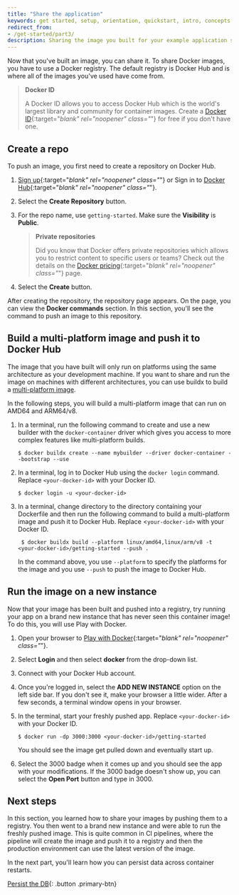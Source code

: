 ```yaml
---
title: "Share the application"
keywords: get started, setup, orientation, quickstart, intro, concepts, containers, docker desktop, docker hub, sharing 
redirect_from:
- /get-started/part3/
description: Sharing the image you built for your example application so you can run it else where and other developers can use it
---
```


Now that you've built an image, you can share it. To share Docker images, you have to use a Docker registry. The default registry is Docker Hub and is where all of the images you've used have come from.

> **Docker ID**
>
> A Docker ID allows you to access Docker Hub which is the world's largest library and community for container images. Create a [Docker ID](https://hub.docker.com/signup){:target="_blank" rel="noopener" class="_"} for free if you don't have one.

## Create a repo

To push an image, you first need to create a repository on Docker Hub.

1. [Sign up](https://www.docker.com/pricing?utm_source=docker&utm_medium=webreferral&utm_campaign=docs_driven_upgrade){:target="_blank" rel="noopener" class="_"} or Sign in to [Docker Hub](https://hub.docker.com){:target="_blank" rel="noopener" class="_"}.

2. Select the **Create Repository** button.

3. For the repo name, use `getting-started`. Make sure the **Visibility** is **Public**.

    > **Private repositories**
    >
    > Did you know that Docker offers private repositories which allows you to restrict content to specific users or teams? Check out the details on the [Docker pricing](https://www.docker.com/pricing?utm_source=docker&utm_medium=webreferral&utm_campaign=docs_driven_upgrade){:target="_blank" rel="noopener" class="_"} page.

4. Select the **Create** button.

After creating the repository, the repository page appears. On the page, you can view the **Docker commands** section. In this section, you'll see the command to push an image to this repository.


## Build a multi-platform image and push it to Docker Hub

The image that you have built will only run on platforms using the same architecture as your development machine. If you want to share and run the image on machines with different architectures, you can use buildx to build a [multi-platform image](../build/building/multi-platform.md).

In the following steps, you will build a multi-platform image that can run on AMD64 and ARM64/v8.

1. In a terminal, run the following command to create and use a new builder with the `docker-container` driver which gives you access to more complex features like multi-platform builds.

   ```console
   $ docker buildx create --name mybuilder --driver docker-container --bootstrap --use
   ```

2. In a terminal, log in to Docker Hub using  the `docker login` command. Replace `<your-docker-id>` with your Docker ID.

   ```console
   $ docker login -u <your-docker-id>
   ```

3. In a terminal, change directory to the directory containing your Dockerfile and then run the following command to build a multi-platform image and push it to Docker Hub. Replace <`your-docker-id>` with your Docker ID.

   ```console
    $ docker buildx build --platform linux/amd64,linux/arm/v8 -t <your-docker-id>/getting-started --push .
   ```
   In the command above, you use `--platform` to specify the platforms for the image and you use `--push` to push the image to Docker Hub.

## Run the image on a new instance

Now that your image has been built and pushed into a registry, try running your app on a brand new instance that has never seen this container image! To do this, you will use Play with Docker.

1. Open your browser to [Play with Docker](https://labs.play-with-docker.com/){:target="_blank" rel="noopener" class="_"}.

2. Select **Login** and then select **docker** from the drop-down list.

3. Connect with your Docker Hub account.

4. Once you're logged in, select the **ADD NEW INSTANCE** option on the left side bar. If you don't see it, make your browser a little wider. After a few seconds, a terminal window opens in your browser.

5. In the terminal, start your freshly pushed app. Replace `<your-docker-id>` with your Docker ID.

   ```console
   $ docker run -dp 3000:3000 <your-docker-id>/getting-started
   ```

   You should see the image get pulled down and eventually start up.

6. Select the 3000 badge when it comes up and you should see the app with your modifications.
    If the 3000 badge doesn't show up, you can select the **Open Port** button and type in 3000.


## Next steps

In this section, you learned how to share your images by pushing them to a registry. You then went to a
brand new instance and were able to run the freshly pushed image. This is quite common in CI pipelines,
where the pipeline will create the image and push it to a registry and then the production environment
can use the latest version of the image.

In the next part,  you'll learn how you can persist data across container restarts.

[Persist the DB](05_persisting_data.md){: .button  .primary-btn}